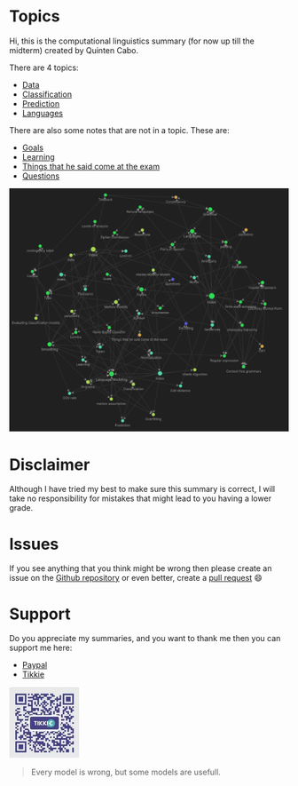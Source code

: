 # Topics 

Hi, this is the computational linguistics summary (for now up till the midterm) created by Quinten Cabo. 

There are 4 topics:

- [Data](Data/index.md)
- [Classification](Classification/index.md)
- [Prediction](Prediction/index.md)
- [Languages](Languages/index.md)

There are also some notes that are not in a topic. These are:

- [Goals](Goals.md)
- [Learning](Learning.md)
- [Things that he said come at the exam](Things%20that%20he%20said%20come%20at%20the%20exam.md)
- [Questions](Questions.md)

![Pasted image 20220322123634](Pasted%20image%2020220322123634.png)

# Disclaimer 
Although I have tried my best to make sure this summary is correct, I will take no responsibility for mistakes that might lead to you having a lower grade. 

# Issues 
If you see anything that you think might be wrong then please create an issue on the [Github repository](https://github.com/tintin10q/computational-linguistics-summary) or even better, create a [pull request](https://www.dataschool.io/how-to-contribute-on-github/) 😄 

# Support
Do you appreciate my summaries, and you want to thank me then you can support me
here: 

- [Paypal](https://www.paypal.me/quintencabo)
- [Tikkie](https://tikkie.me/pay/tvc88f91200qmq9fujar)


![Tikkie qr code valid till april 4](tikkies.webp)

>Every model is wrong, but some models are usefull.